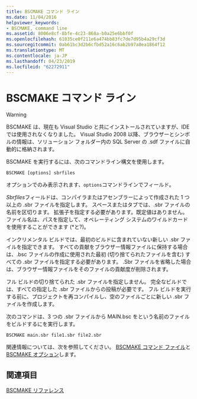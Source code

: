 ```yaml
---
title: BSCMAKE コマンド ライン
ms.date: 11/04/2016
helpviewer_keywords:
- BSCMAKE, command line
ms.assetid: 8006e8cf-8bfe-4c23-868a-b0a25e6bbf0f
ms.openlocfilehash: 61035ce0f211e6a474bb83fc7de7d95b4a29cf3d
ms.sourcegitcommit: 0ab61bc3d2b6cfbd52a16c6ab2b97a8ea1864f12
ms.translationtype: MT
ms.contentlocale: ja-JP
ms.lasthandoff: 04/23/2019
ms.locfileid: "62272911"
---
```

# <a name="bscmake-command-line"></a>BSCMAKE コマンド ライン

> [!WARNING]
> BSCMAKE は、現在も Visual Studio と共にインストールされていますが、IDE では使用されなくなりました。 Visual Studio 2008 以降、ブラウザーとシンボルの情報は、ソリューション フォルダー内の SQL Server の .sdf ファイルに自動的に格納されます。

BSCMAKE を実行するには、次のコマンドライン構文を使用します。

```
BSCMAKE [options] sbrfiles
```

オプションでのみ表示されます、`options`コマンドラインでフィールド。

*Sbrfiles*フィールドは、コンパイラまたはアセンブラーによって作成された 1 つ以上の .sbr ファイルを指定します。 スペースまたはタブでは、.sbr ファイルの名前を区切ります。 拡張子を指定する必要があります。既定値はありません。 ファイル名は、パスを指定して、オペレーティング システムのワイルドカードを使用することができます (\*と?)。

インクリメンタル ビルドでは、最初のビルドに含まれていない新しい .sbr ファイルを指定できます。 すべての貢献をブラウザー情報ファイルに保持する場合は、.bsc ファイルの作成に使用された最初 (切り捨てられたファイルを含む) すべての .sbr ファイルを指定する必要があります。 .Sbr ファイルを省略した場合は、ブラウザー情報ファイルをそのファイルの貢献度が削除されます。

フル ビルドの切り捨てられた .sbr ファイルを指定しません。 完全なビルドでは、すべての指定した .sbr ファイルからの投稿が必要です。 フル ビルドを実行する前に、プロジェクトを再コンパイルし、空のファイルごとに新しい .sbr ファイルを作成します。

次のコマンドは、3 つの .sbr ファイルから MAIN.bsc をという名前のファイルをビルドするにを実行します。

```
BSCMAKE main.sbr file1.sbr file2.sbr
```

関連情報については、次を参照してください。 [BSCMAKE コマンド ファイル](bscmake-command-file-response-file.md)と[BSCMAKE オプション](bscmake-options.md)します。

## <a name="see-also"></a>関連項目

[BSCMAKE リファレンス](bscmake-reference.md)
